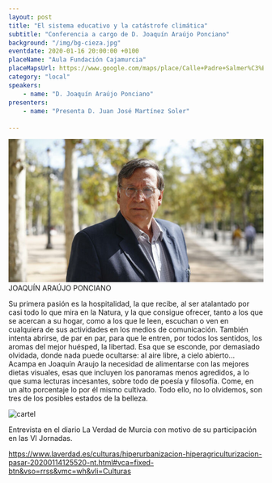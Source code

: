 ```yaml
---
layout: post
title: "El sistema educativo y la catástrofe climática"
subtitle: "Conferencia a cargo de D. Joaquín Araújo Ponciano"
background: "/img/bg-cieza.jpg"
eventdate: 2020-01-16 20:00:00 +0100
placeName: "Aula Fundación Cajamurcia"
placeMapsUrl: https://www.google.com/maps/place/Calle+Padre+Salmer%C3%B3n,+2,+30530+Cieza,+Murcia/@38.2382626,-1.4235758,17z/data=!3m1!4b1!4m5!3m4!1s0xd646c3c3493ef79:0x2bf132d4e5a7343d!8m2!3d38.2382626!4d-1.4213871
category: "local"
speakers:
    - name: "D. Joaquín Araújo Ponciano"
presenters:
    - name: "Presenta D. Juan José Martínez Soler"
   
---
```

![cartel](/img/posts/joaquinaraujo.jpg)  
JOAQUÍN ARAÚJO PONCIANO                  

Su primera pasión es la hospitalidad, la que recibe, al ser atalantado por casi todo lo que mira en la Natura, y la que consigue ofrecer, tanto a los que se acercan a su hogar, como a los que le leen, escuchan o ven en cualquiera de sus actividades en los medios de comunicación. También intenta abrirse, de par en par,  para que le entren, por todos los sentidos, los aromas del  mejor huésped, la libertad. Esa que se esconde, por demasiado olvidada, donde nada puede ocultarse: al aire libre, a cielo abierto...
Acampa en Joaquín Araujo la necesidad de alimentarse con las mejores dietas visuales, esas que incluyen los panoramas menos agredidos, a lo que suma lecturas incesantes, sobre todo de poesía y filosofía. Come, en un alto porcentaje lo  por él mismo cultivado. Todo ello, no lo olvidemos, son tres de los posibles estados de la belleza. 

![cartel](/img/posts/joaquinaraujocieza.jpg)  


Entrevista en el diario La Verdad de Murcia con motivo de su participación en las VI Jornadas.  

https://www.laverdad.es/culturas/hiperurbanizacion-hiperagriculturizacion-pasar-20200114125520-nt.html#vca=fixed-btn&vso=rrss&vmc=wh&vli=Culturas  
